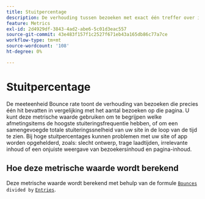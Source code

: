 ```yaml
---
title: Stuitpercentage
description: De verhouding tussen bezoeken met exact één treffer over items.
feature: Metrics
exl-id: 2d4929df-3843-4ad2-abe6-5c01d3eac557
source-git-commit: 43e483f157f1c2527f671eb43a165db86c77a7ce
workflow-type: tm+mt
source-wordcount: '108'
ht-degree: 0%

---
```


# Stuitpercentage

De meeteenheid Bounce rate toont de verhouding van bezoeken die precies één hit bevatten in vergelijking met het aantal bezoeken op die pagina. U kunt deze metrische waarde gebruiken om te begrijpen welke afmetingsitems de hoogste stuiteringsfrequentie hebben, of om een samengevoegde totale stuiteringssnelheid van uw site in de loop van de tijd te zien. Bij hoge stuitpercentages kunnen problemen met uw site of app worden opgehelderd, zoals: slecht ontwerp, trage laadtijden, irrelevante inhoud of een onjuiste weergave van bezoekersinhoud en pagina-inhoud.

## Hoe deze metrische waarde wordt berekend

Deze metrische waarde wordt berekend met behulp van de formule [`Bounces`](bounces.md) `divided by` [`Entries`](entries.md).
